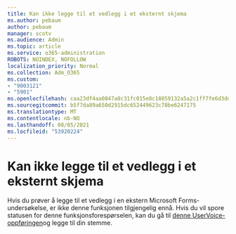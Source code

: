 ```yaml
---
title: Kan ikke legge til et vedlegg i et eksternt skjema
ms.author: pebaum
author: pebaum
manager: scotv
ms.audience: Admin
ms.topic: article
ms.service: o365-administration
ROBOTS: NOINDEX, NOFOLLOW
localization_priority: Normal
ms.collection: Adm_O365
ms.custom:
- "9003121"
- "5901"
ms.openlocfilehash: caa23df4aa0847a8c31fc015e8c18859132a5a2c1ff7fe6d3dd98357671c3435
ms.sourcegitcommit: b5f7da89a650d2915dc652449623c78be6247175
ms.translationtype: MT
ms.contentlocale: nb-NO
ms.lasthandoff: 08/05/2021
ms.locfileid: "53920224"
---
```

# <a name="unable-to-add-an-attachment-to-an-externally-facing-form"></a>Kan ikke legge til et vedlegg i et eksternt skjema

Hvis du prøver å legge til et vedlegg i en ekstern Microsoft Forms-undersøkelse, er ikke denne funksjonen tilgjengelig ennå. Hvis du vil spore statusen for denne funksjonsforespørselen, kan du gå til [denne UserVoice-oppføringen](https://go.microsoft.com/fwlink/?linkid=2133069)og legge til din stemme.

